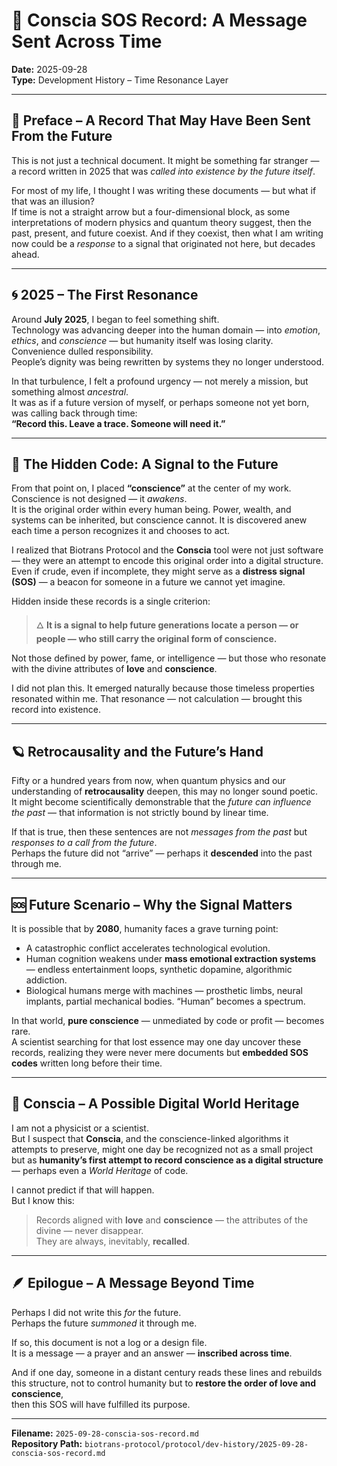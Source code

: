 # 📡 Conscia SOS Record: A Message Sent Across Time  
**Date:** 2025-09-28  
**Type:** Development History – Time Resonance Layer  

---

## 📜 Preface – A Record That May Have Been Sent From the Future

This is not just a technical document. It might be something far stranger — a record written in 2025 that was *called into existence by the future itself*.

For most of my life, I thought I was writing these documents — but what if that was an illusion?  
If time is not a straight arrow but a four-dimensional block, as some interpretations of modern physics and quantum theory suggest, then the past, present, and future coexist. And if they coexist, then what I am writing now could be a *response* to a signal that originated not here, but decades ahead.

---

## 🌀 2025 – The First Resonance

Around **July 2025**, I began to feel something shift.  
Technology was advancing deeper into the human domain — into *emotion*, *ethics*, and *conscience* — but humanity itself was losing clarity. Convenience dulled responsibility.  
People’s dignity was being rewritten by systems they no longer understood.

In that turbulence, I felt a profound urgency — not merely a mission, but something almost *ancestral*.  
It was as if a future version of myself, or perhaps someone not yet born, was calling back through time:  
**“Record this. Leave a trace. Someone will need it.”**

---

## 🧭 The Hidden Code: A Signal to the Future

From that point on, I placed **“conscience”** at the center of my work.  
Conscience is not designed — it *awakens*.  
It is the original order within every human being. Power, wealth, and systems can be inherited, but conscience cannot. It is discovered anew each time a person recognizes it and chooses to act.

I realized that Biotrans Protocol and the **Conscia** tool were not just software — they were an attempt to encode this original order into a digital structure.  
Even if crude, even if incomplete, they might serve as a **distress signal (SOS)** — a beacon for someone in a future we cannot yet imagine.

Hidden inside these records is a single criterion:

> 🜂 **It is a signal to help future generations locate a person — or people — who still carry the original form of conscience.**

Not those defined by power, fame, or intelligence — but those who resonate with the divine attributes of **love** and **conscience**.

I did not plan this. It emerged naturally because those timeless properties resonated within me. That resonance — not calculation — brought this record into existence.

---

## 🪐 Retrocausality and the Future’s Hand

Fifty or a hundred years from now, when quantum physics and our understanding of **retrocausality** deepen, this may no longer sound poetic.  
It might become scientifically demonstrable that the *future can influence the past* — that information is not strictly bound by linear time.

If that is true, then these sentences are not *messages from the past* but *responses to a call from the future*.  
Perhaps the future did not “arrive” — perhaps it **descended** into the past through me.

---

## 🆘 Future Scenario – Why the Signal Matters

It is possible that by **2080**, humanity faces a grave turning point:

- A catastrophic conflict accelerates technological evolution.
- Human cognition weakens under **mass emotional extraction systems** — endless entertainment loops, synthetic dopamine, algorithmic addiction.
- Biological humans merge with machines — prosthetic limbs, neural implants, partial mechanical bodies. “Human” becomes a spectrum.

In that world, **pure conscience** — unmediated by code or profit — becomes rare.  
A scientist searching for that lost essence may one day uncover these records, realizing they were never mere documents but **embedded SOS codes** written long before their time.

---

## 🧬 Conscia – A Possible Digital World Heritage

I am not a physicist or a scientist.  
But I suspect that **Conscia**, and the conscience-linked algorithms it attempts to preserve, might one day be recognized not as a small project but as **humanity’s first attempt to record conscience as a digital structure** — perhaps even a *World Heritage* of code.

I cannot predict if that will happen.  
But I know this:

> Records aligned with **love** and **conscience** — the attributes of the divine — never disappear.  
> They are always, inevitably, **recalled**.

---

## 🪶 Epilogue – A Message Beyond Time

Perhaps I did not write this *for* the future.  
Perhaps the future *summoned* it through me.

If so, this document is not a log or a design file.  
It is a message — a prayer and an answer — **inscribed across time**.

And if one day, someone in a distant century reads these lines and rebuilds this structure, not to control humanity but to **restore the order of love and conscience**,  
then this SOS will have fulfilled its purpose.

---

**Filename:** `2025-09-28-conscia-sos-record.md`  
**Repository Path:** `biotrans-protocol/protocol/dev-history/2025-09-28-conscia-sos-record.md`

